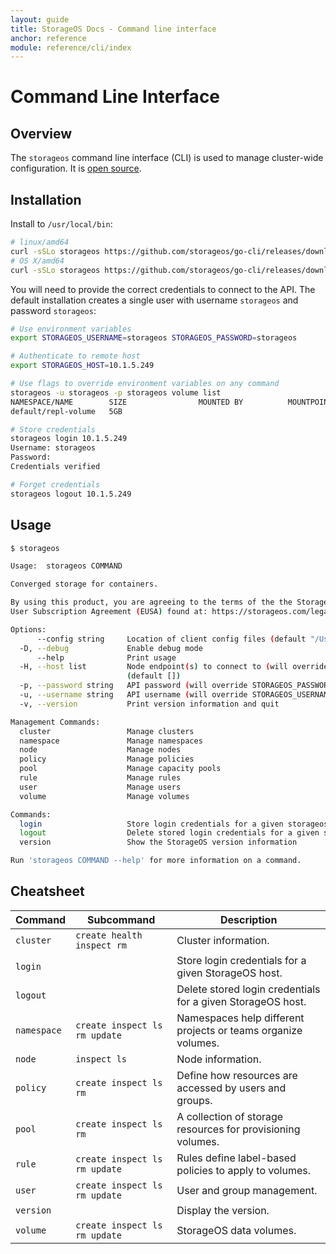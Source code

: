 ```yaml
---
layout: guide
title: StorageOS Docs - Command line interface
anchor: reference
module: reference/cli/index
---
```


# Command Line Interface

## Overview

The `storageos` command line interface (CLI) is used to manage cluster-wide
configuration. It is [open source](https://github.com/storageos/go-cli).

## Installation

Install to `/usr/local/bin`:
```bash
# linux/amd64
curl -sSLo storageos https://github.com/storageos/go-cli/releases/download/0.9.5/storageos_linux_amd64 && chmod +x storageos && sudo mv storageos /usr/local/bin/
# OS X/amd64
curl -sSLo storageos https://github.com/storageos/go-cli/releases/download/0.9.5/storageos_darwin_amd64 && chmod +x storageos && sudo mv storageos /usr/local/bin/
```

You will need to provide the correct credentials to connect to the API. The
default installation creates a single user with username `storageos` and
password `storageos`:

```bash
# Use environment variables
export STORAGEOS_USERNAME=storageos STORAGEOS_PASSWORD=storageos

# Authenticate to remote host
export STORAGEOS_HOST=10.1.5.249

# Use flags to override environment variables on any command
storageos -u storageos -p storageos volume list
NAMESPACE/NAME        SIZE                MOUNTED BY          MOUNTPOINT          STATUS              REPLICAS            LOCATION
default/repl-volume   5GB                                                         active              2/2                 vol-test-2gb-lon103 (healthy)

# Store credentials
storageos login 10.1.5.249
Username: storageos
Password:
Credentials verified

# Forget credentials
storageos logout 10.1.5.249
```

## Usage

```bash
$ storageos

Usage:	storageos COMMAND

Converged storage for containers.

By using this product, you are agreeing to the terms of the the StorageOS Ltd. End
User Subscription Agreement (EUSA) found at: https://storageos.com/legal/#eusa

Options:
      --config string     Location of client config files (default "/Users/cheryl/.storageos")
  -D, --debug             Enable debug mode
      --help              Print usage
  -H, --host list         Node endpoint(s) to connect to (will override STORAGEOS_HOST env variable value)
                          (default [])
  -p, --password string   API password (will override STORAGEOS_PASSWORD env variable value)
  -u, --username string   API username (will override STORAGEOS_USERNAME env variable value)
  -v, --version           Print version information and quit

Management Commands:
  cluster                 Manage clusters
  namespace               Manage namespaces
  node                    Manage nodes
  policy                  Manage policies
  pool                    Manage capacity pools
  rule                    Manage rules
  user                    Manage users
  volume                  Manage volumes

Commands:
  login                   Store login credentials for a given storageos host
  logout                  Delete stored login credentials for a given storageos host
  version                 Show the StorageOS version information

Run 'storageos COMMAND --help' for more information on a command.
```

## Cheatsheet

| Command     | Subcommand                    | Description                                                    |
|-------------|-------------------------------|----------------------------------------------------------------|
| `cluster`   | `create health inspect rm`    | Cluster information.                                           |
| `login`     |                               | Store login credentials for a given StorageOS host.            |
| `logout`    |                               | Delete stored login credentials for a given StorageOS host.    |
| `namespace` | `create inspect ls rm update` | Namespaces help different projects or teams organize volumes.  |
| `node`      | `inspect ls`                  | Node information.                                              |
| `policy`    | `create inspect ls rm`        | Define how resources are accessed by users and groups.         |
| `pool`      | `create inspect ls rm`        | A collection of storage resources for provisioning volumes.    |
| `rule`      | `create inspect ls rm update` | Rules define label-based policies to apply to volumes.         |
| `user`      | `create inspect ls rm update` | User and group management.                                     |
| `version`   |                               | Display the version.                                           |
| `volume`    | `create inspect ls rm update` | StorageOS data volumes.                                        |
